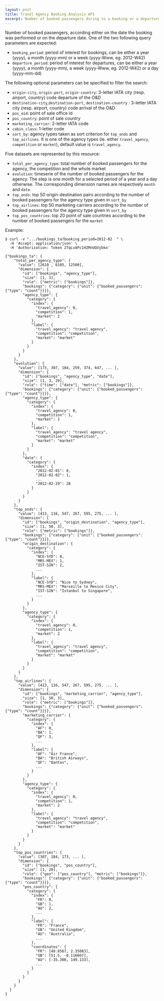 ```yaml
---
layout: post
title: Travel Agency Booking Analysis API
excerpt: Number of booked passengers during to a booking or a departure period of time
---
```


Number of booked passengers, according either on the date the booking was performed or on the departure date.
One of the two following query parameters are expected:
* `booking_period`: period of interest for bookings, can be either a year (yyyy), a month (yyyy-mm) or a week (yyyy-Www, eg. 2012-W42)
* `departure_period`: period of interest for departures, can be either a year (yyyy), a month (yyyy-mm), a week (yyyy-Www, eg. 2012-W42) or a day (yyyy-mm-dd)

The following optional parameters can be specified to filter the search:
* `origin-city`, `origin-port`, `origin-country`: 3-letter IATA city (resp. airport, country) code departure of the O&D
* `destination-city`,`destination-port`, `destination-country` : 3-letter IATA city (resp. airport, country) code arrival of the O&D
* `pos_oid`: point of sale office id
* `pos_country`: point of sale country
* `marketing_carrier`: 2-letter IATA code
* `cabin_class`: 1-letter code
* `sort_by`: agency types taken as sort criterion for `top_onds` and `top_airlines`. It is one of the agency types (ie. either `travel_agency`, `competition` or `market`), default value is `travel_agency`.

Five datasets are represented by this resource:
* `total_per_agency_type`: total number of booked passengers for the agency, the competition and the whole market
* `evolution`: timeserie of the number of booked passengers for the agency. The step is one month for a selected period of a year and a day otherwise. The corresponding dimension names are respectively `month` and `date`.
* `top_onds`: top 50 origin-destination pairs according to the number of booked passengers for the agency type given in `sort_by`
* `top_airlines`: top 50 marketing carriers according to the number of booked passengers for the agency type given in `sort_by`
* `top_pos_countries`: top 20 point of sale countries according to the number of booked passengers for the `market`

Example:

    $ curl -v ".../bookings_ta?booking_period=2012-02  " \
      -H 'Accept: application/json' \
      -H 'Authorization: Token 2TqLvAPc1HZMnUQVybko'

    {"bookings_ta": {
        "total_per_agency_type": {
          "value": [2610 , 6105, 12500],
          "dimension": {
            "id": ["bookings", "agency_type"],
            "size": [1, 3],
            "role": {"metric": ["bookings"]},
            "bookings": {"category": {"unit": {"booked_passengers": {"type": "count"}}}},
            "agency_type": {
              "category": {
                "index": {
                  "travel_agency": 0,
                  "competition": 1,
                  "market": 2
                },
                "label": {
                  "travel_agency": "travel agency",
                  "competition": "competition",
                  "market": "market"
                }
              }
            }
          }
        },
        "evolution": {
          "value": [173, 307, 184, 259, 374, 647, ... ],
          "dimension": {
            "id": ["bookings", "agency_type", "date"],
            "size": [1, 3, 29],
            "role": {"time": ["date"], "metric": ["bookings"]},
            "bookings": {"category": {"unit": {"booked_passengers": {"type": "count"}}}},
            "agency_type": {
              "category": {
                "index": {
                  "travel_agency": 0,
                  "competition": 1,
                  "market": 2
                },
                "label": {
                  "travel_agency": "travel agency",
                  "competition": "competition",
                  "market": "market"
                }
              }
            },
            "date": {
              "category": {
                "index": {
                  "2012-02-01": 0,
                  "2012-02-02": 1,
                  ...
                  "2012-02-29": 28
                }
              }
            }
          }
        },
        "top_onds": {
          "value": [413, 116, 547, 267, 595, 275, ... ],
          "dimension": {
            "id": ["bookings", "origin_destination", "agency_type"],
            "size": [1, 50, 3],
            "role": {"metric": ["bookings"]},
            "bookings": {"category": {"unit": {"booked_passengers": {"type": "count"}}}},
            "origin_destination": {
              "category": {
                "index": {
                  "NCE-SYD": 0,
                  "MRS-MEX": 1,
                  "IST-SIN": 2,
                  ...
                },
                "label": {
                  "NCE-SYD": "Nice to Sydney",
                  "MRS-MEX": "Marseille to Mexico City",
                  "IST-SIN": "İstanbul to Singapore",
                  ...
                }
              }
            },
            "agency_type": {
              "category": {
                "index": {
                  "travel_agency": 0,
                  "competition": 1,
                  "market": 2
                },
                "label": {
                  "travel_agency": "travel agency",
                  "competition": "competition",
                  "market": "market"
                }
              }
            }
          }
        },
        "top_airlines": {
          "value": [413, 116, 547, 267, 595, 275, ... ],
          "dimension": {
            "id": ["bookings", "marketing_carrier", "agency_type"],
            "size": [1, 50, 3],
            "role": {"metric": ["bookings"]},
            "bookings": {"category": {"unit": {"booked_passengers": {"type": "count"}}}},
            "marketing_carrier": {
              "category": {
                "index": {
                  "AF": 0,
                  "BA": 1,
                  "QF": 3,
                  ...
                },
                "label": {
                  "AF": "Air France",
                  "BA": "British Airways",
                  "QF": "Qantas",
                  ...
                }
              }
            },
            "agency_type": {
              "category": {
                "index": {
                  "travel_agency": 0,
                  "competition": 1,
                  "market": 2
                },
                "label": {
                  "travel_agency": "travel agency",
                  "competition": "competition",
                  "market": "market"
                }
              }
            }
          }
        },
        "top_pos_countries": {
          "value": [307, 184, 173, ... ],
          "dimension": {
            "id": ["bookings", "pos_country"],
            "size": [1, 20],
            "role": {"geo": ["pos_country"], "metric": ["bookings"]},
            "bookings": {"category": {"unit": {"booked_passengers": {"type": "count"}}}},
            "pos_country": {
              "category": {
                "index": {
                  "FR": 0,
                  "GB": 1,
                  "AU": 2,
                  ...
                },
                "label": {
                  "FR": "France",
                  "GB": "United Kingdom",
                  "AU": "Australia",
                  ...
                },
                "coordinates": {
                  "FR": [48.8567, 2.35083],
                  "GB": [51.5, -0.116667],
                  "AU": [-35.308, 149.133],
                  ...
                }
              }
            }
          }
        }
      }
    }
